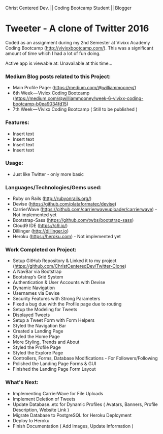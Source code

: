 Christ Centered Dev. || Coding Bootcamp Student || Blogger

# Tweeter - A clone of Twitter 2016
Coded as an assignment during my 2nd Semester at Vivixx Academy Coding Bootcamp (http://vivixxbootcamp.com/). This was a significant amount of time which I had a lot of fun doing.

Active app is viewable at: Unavailable at this time...

### Medium Blog posts related to this Project:
- Main Profile Page: (https://medium.com/@williammooney/)
- 6th Week — Vivixx Coding Bootcamp (https://medium.com/@williammooney/week-6-vivixx-coding-bootcamp-b0ea9034fd15)
- 7th Week — Vivixx Coding Bootcamp ( Still to be published )

### Features:
- Insert text
- Insert text
- Insert text
- Insert text

### Usage:
- Just like Twitter - only more basic

### Languages/Technologies/Gems used:
- Ruby on Rails (http://rubyonrails.org/)
- Devise (https://github.com/plataformatec/devise)
- CarrierWave (https://github.com/carrierwaveuploader/carrierwave) - Not implemented yet
- Bootstrap-Sass (https://github.com/twbs/bootstrap-sass)
- Cloud9 IDE (https://c9.io/)
- Dillinger (http://dillinger.io)
- Heroku (https://heroku.com) - Not implemented yet

### Work Completed on Project:
- Setup GitHub Repository & Linked it to my project (https://github.com/ChristCenteredDev/Twitter-Clone)
- A NavBar via Bootstrap 
- Bootstrap’s Grid System
- Authentication & User Accounts with Devise
- Dynamic Navigation
- Usernames via Devise
- Security Features with Strong Parameters
- Fixed a bug due with the Profile page due to routing
- Setup the Modeling for Tweets
- Displayed Tweets
- Setup a Tweet Form with Form Helpers
- Styled the Navigation Bar
- Created a Landing Page
- Styled the Home Page
- More Styling, Trends and About
- Styled the Profile Page
- Styled the Explore Page
- Controllers, Forms, Database Modifications - For Followers/Following
- Polished the Landing Page Forms & GUI
- Finished the Landing Page Form Layout

### What's Next:
- Implementing CarrierWave for File Uploads
- Implement Deletion of Tweets
- Update Database..etc for Dynamic Profiles ( Avatars, Banners, Profile Description, Website Link )
- Migrate Database to PostgreSQL for Heroku Deployment
- Deploy to Heroku
- Finish Documentation ( Add Images, Update Information )